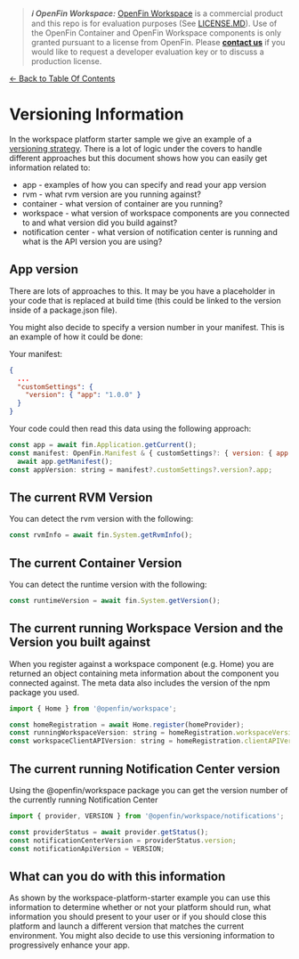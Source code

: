 > **_:information_source: OpenFin Workspace:_** [OpenFin Workspace](https://www.openfin.co/workspace/) is a commercial product and this repo is for evaluation purposes (See [LICENSE.MD](../../../LICENSE.MD)). Use of the OpenFin Container and OpenFin Workspace components is only granted pursuant to a license from OpenFin. Please [**contact us**](https://www.openfin.co/workspace/poc/) if you would like to request a developer evaluation key or to discuss a production license.

[<- Back to Table Of Contents](../README.md)

# Versioning Information

In the workspace platform starter sample we give an example of a [versioning strategy](../../workspace-platform-starter/docs/how-to-add-versioning-support.md). There is a lot of logic under the covers to handle different approaches but this document shows how you can easily get information related to:

- app - examples of how you can specify and read your app version
- rvm - what rvm version are you running against?
- container - what version of container are you running?
- workspace - what version of workspace components are you connected to and what version did you build against?
- notification center - what version of notification center is running and what is the API version you are using?

## App version

There are lots of approaches to this. It may be you have a placeholder in your code that is replaced at build time (this could be linked to the version inside of a package.json file).

You might also decide to specify a version number in your manifest. This is an example of how it could be done:

Your manifest:

```json
{
  ...
  "customSettings": {
    "version": { "app": "1.0.0" }
  }
}
```

Your code could then read this data using the following approach:

```js
const app = await fin.Application.getCurrent();
const manifest: OpenFin.Manifest & { customSettings?: { version: { app: string } } } =
  await app.getManifest();
const appVersion: string = manifest?.customSettings?.version?.app;
```

## The current RVM Version

You can detect the rvm version with the following:

```js
const rvmInfo = await fin.System.getRvmInfo();
```

## The current Container Version

You can detect the runtime version with the following:

```js
const runtimeVersion = await fin.System.getVersion();
```

## The current running Workspace Version and the Version you built against

When you register against a workspace component (e.g. Home) you are returned an object containing meta information about the component you connected against. The meta data also includes the version of the npm package you used.

```js
import { Home } from '@openfin/workspace';

const homeRegistration = await Home.register(homeProvider);
const runningWorkspaceVersion: string = homeRegistration.workspaceVersion;
const workspaceClientAPIVersion: string = homeRegistration.clientAPIVersion;
```

## The current running Notification Center version

Using the @openfin/workspace package you can get the version number of the currently running Notification Center

```js
import { provider, VERSION } from '@openfin/workspace/notifications';

const providerStatus = await provider.getStatus();
const notificationCenterVersion = providerStatus.version;
const notificationApiVersion = VERSION;
```

## What can you do with this information

As shown by the workspace-platform-starter example you can use this information to determine whether or not your platform should run, what information you should present to your user or if you should close this platform and launch a different version that matches the current environment. You might also decide to use this versioning information to progressively enhance your app.
